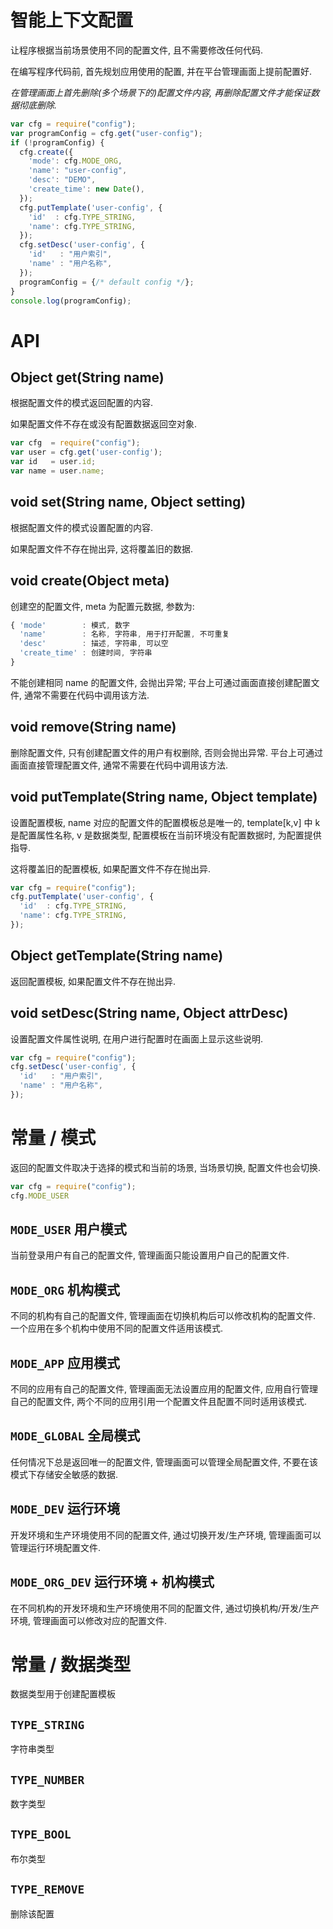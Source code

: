 # 智能上下文配置

让程序根据当前场景使用不同的配置文件, 且不需要修改任何代码.

在编写程序代码前, 首先规划应用使用的配置, 并在平台管理画面上提前配置好.

*在管理画面上首先删除(多个场景下的)配置文件内容, 再删除配置文件才能保证数据彻底删除.*

```js
var cfg = require("config");
var programConfig = cfg.get("user-config");
if (!programConfig) {
  cfg.create({
    'mode': cfg.MODE_ORG,
    'name': "user-config",
    'desc': "DEMO",
    'create_time': new Date(),
  });
  cfg.putTemplate('user-config', {
    'id'  : cfg.TYPE_STRING,
    'name': cfg.TYPE_STRING,
  });
  cfg.setDesc('user-config', {
    'id'   : "用户索引",
    'name' : "用户名称",
  });
  programConfig = {/* default config */};
}
console.log(programConfig);
```

# API


## Object get(String name)

根据配置文件的模式返回配置的内容.

如果配置文件不存在或没有配置数据返回空对象.


```js
var cfg  = require("config");
var user = cfg.get('user-config');
var id   = user.id;
var name = user.name;
```

## void set(String name, Object setting)

根据配置文件的模式设置配置的内容.

如果配置文件不存在抛出异, 这将覆盖旧的数据.


## void create(Object meta)

创建空的配置文件, meta 为配置元数据, 参数为:

```js
{ 'mode'        : 模式, 数字
  'name'        : 名称, 字符串, 用于打开配置, 不可重复
  'desc'        : 描述, 字符串, 可以空
  'create_time' : 创建时间, 字符串
}
```

不能创建相同 name 的配置文件, 会抛出异常; 
平台上可通过画面直接创建配置文件, 通常不需要在代码中调用该方法.


## void remove(String name)

删除配置文件, 只有创建配置文件的用户有权删除, 否则会抛出异常.
平台上可通过画面直接管理配置文件, 通常不需要在代码中调用该方法.


## void putTemplate(String name, Object template)

设置配置模板, name 对应的配置文件的配置模板总是唯一的, 
template[k,v] 中 k 是配置属性名称, v 是数据类型, 
配置模板在当前环境没有配置数据时, 为配置提供指导.

这将覆盖旧的配置模板, 如果配置文件不存在抛出异.

```js
var cfg = require("config");
cfg.putTemplate('user-config', {
  'id'  : cfg.TYPE_STRING,
  'name': cfg.TYPE_STRING,
});
```


## Object getTemplate(String name)

返回配置模板, 如果配置文件不存在抛出异.


## void setDesc(String name, Object attrDesc) 

设置配置文件属性说明, 在用户进行配置时在画面上显示这些说明.

```js
var cfg = require("config");
cfg.setDesc('user-config', {
  'id'   : "用户索引",
  'name' : "用户名称",
});
```


# 常量 / 模式

返回的配置文件取决于选择的模式和当前的场景, 
当场景切换, 配置文件也会切换.

```js
var cfg = require("config");
cfg.MODE_USER
```

## `MODE_USER` 用户模式

当前登录用户有自己的配置文件, 管理画面只能设置用户自己的配置文件.

## `MODE_ORG` 机构模式

不同的机构有自己的配置文件, 管理画面在切换机构后可以修改机构的配置文件.
一个应用在多个机构中使用不同的配置文件适用该模式.

## `MODE_APP` 应用模式

不同的应用有自己的配置文件, 管理画面无法设置应用的配置文件, 
应用自行管理自己的配置文件, 两个不同的应用引用一个配置文件且配置不同时适用该模式.

## `MODE_GLOBAL` 全局模式

任何情况下总是返回唯一的配置文件, 管理画面可以管理全局配置文件,
不要在该模式下存储安全敏感的数据.

## `MODE_DEV` 运行环境

开发环境和生产环境使用不同的配置文件, 通过切换开发/生产环境, 
管理画面可以管理运行环境配置文件.

## `MODE_ORG_DEV` 运行环境 + 机构模式

在不同机构的开发环境和生产环境使用不同的配置文件, 
通过切换机构/开发/生产环境, 管理画面可以修改对应的配置文件.



# 常量 / 数据类型

数据类型用于创建配置模板

## `TYPE_STRING`

字符串类型

## `TYPE_NUMBER`

数字类型

## `TYPE_BOOL`

布尔类型

## `TYPE_REMOVE`

删除该配置
